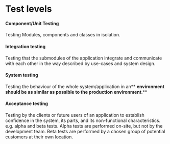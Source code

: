 # Test levels

#### Component/Unit Testing

Testing Modules, components and classes in isolation.

#### Integration testing

Testing that the submodules of the application integrate and communicate with each other in the way described by use-cases and system design.

#### System testing

Testing the behaviour of the whole system/application in an** **environment should be as similar as possible to the production environment**.**

#### Acceptance testing

Testing by the clients or future users of an application  to establish confidence in the system, its parts, and its non-functional characteristics. e.g. alpha and beta tests. Alpha tests are performed on-site, but not by the development team. Beta tests are performed by a chosen group of potential customers at their own location.

